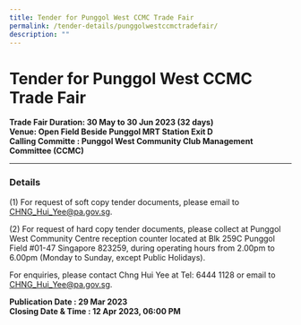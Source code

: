 ```yaml
---
title: Tender for Punggol West CCMC Trade Fair
permalink: /tender-details/punggolwestccmctradefair/
description: ""
---
```

Tender for Punggol West CCMC Trade Fair
=======================================

**Trade Fair Duration: 30 May to 30 Jun 2023 (32 days) <br>
Venue: Open Field Beside Punggol MRT Station Exit D <br>
Calling Committe : Punggol West Community Club Management Committee (CCMC)**

* * *

### Details
(1) For request of soft copy tender documents, please email to CHNG_Hui_Yee@pa.gov.sg.

(2) For request of hard copy tender documents, please collect at Punggol West Community Centre reception counter located at Blk 259C Punggol Field #01-47 Singapore 823259, during operating hours from 2.00pm to 6.00pm (Monday to Sunday, except Public Holidays). 

For enquiries, please contact Chng Hui Yee at Tel: 6444 1128 or email to CHNG_Hui_Yee@pa.gov.sg.


**Publication Date : 29 Mar 2023** <br>
**Closing Date &amp; Time : 12 Apr 2023, 06:00 PM**